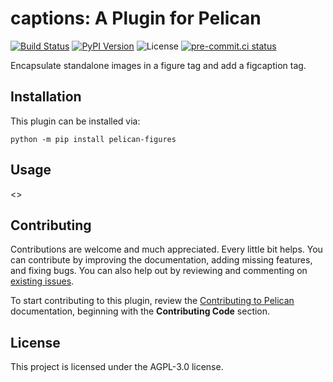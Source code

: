 # captions: A Plugin for Pelican

[![Build Status](https://img.shields.io/github/workflow/status/f-koehler/pelican-captions/build)](https://github.com/f-koehler/pelican-captions/actions)
[![PyPI Version](https://img.shields.io/pypi/v/pelican-captions)](https://pypi.org/project/pelican-captions/)
![License](https://img.shields.io/pypi/l/pelican-captions?color=blue)
[![pre-commit.ci status](https://results.pre-commit.ci/badge/github/f-koehler/pelican-captions/main.svg)](https://results.pre-commit.ci/latest/github/f-koehler/pelican-captions/main)

Encapsulate standalone images in a figure tag and add a figcaption tag.

## Installation

This plugin can be installed via:

    python -m pip install pelican-figures

## Usage

<<Add plugin details here>>

## Contributing

Contributions are welcome and much appreciated. Every little bit helps. You can contribute by improving the documentation, adding missing features, and fixing bugs. You can also help out by reviewing and commenting on [existing issues][].

To start contributing to this plugin, review the [Contributing to Pelican][] documentation, beginning with the **Contributing Code** section.

[existing issues]: https://github.com/f-koehler/pelican-captions/issues
[contributing to pelican]: https://docs.getpelican.com/en/latest/contribute.html

## License

This project is licensed under the AGPL-3.0 license.
